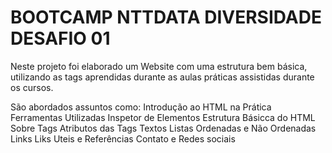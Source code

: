 # BOOTCAMP NTTDATA DIVERSIDADE DESAFIO 01
 Neste projeto foi elaborado um Website com uma estrutura bem básica, utilizando as tags aprendidas durante as aulas práticas assistidas durante os cursos.

 São abordados assuntos como:
    Introdução ao HTML na Prática
       Ferramentas Utilizadas
       Inspetor de Elementos
       Estrutura Básicca do HTML
       Sobre Tags
       Atributos das Tags
       Textos
       Listas Ordenadas e Não Ordenadas
       Links
Liks Uteis e Referências
Contato e Redes sociais
